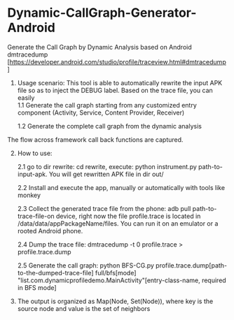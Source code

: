 # Dynamic-CallGraph-Generator-Android
Generate the Call Graph by Dynamic Analysis based on Android dmtracedump [https://developer.android.com/studio/profile/traceview.html#dmtracedump]

1. Usage scenario:
  This tool is able to automatically rewrite the input APK file so as to inject the DEBUG label. Based on the trace file, you can easily     
    1.1 Generate the call graph starting from any customized entry component (Activity, Service, Content Provider, Receiver) 
  
    1.2 Generate the complete call graph from the dynamic analysis
  
  The flow across framework call back functions are captured.    

2. How to use:

    2.1 go to dir rewrite: cd rewrite, execute: python instrument.py path-to-input-apk. You will get rewritten APK file in dir out/ 
   
    2.2 Install and execute the app, manually or automatically with tools like monkey
  
    2.3 Collect the generated trace file from the phone: adb pull path-to-trace-file-on device, right now the file profile.trace is located in /data/data/appPackageName/files. You can run it on an emulator or a rooted Android phone. 
  
    2.4 Dump the trace file: dmtracedump -t 0 profile.trace > profile.trace.dump
  
    2.5 Generate the call graph: python BFS-CG.py profile.trace.dump[path-to-the-dumped-trace-file] full/bfs[mode] "list.com.dynamicprofiledemo.MainActivity"[entry-class-name, required in BFS mode] 

3. The output is organized as Map(Node, Set(Node)), where key is the source node and value is the set of neighbors
